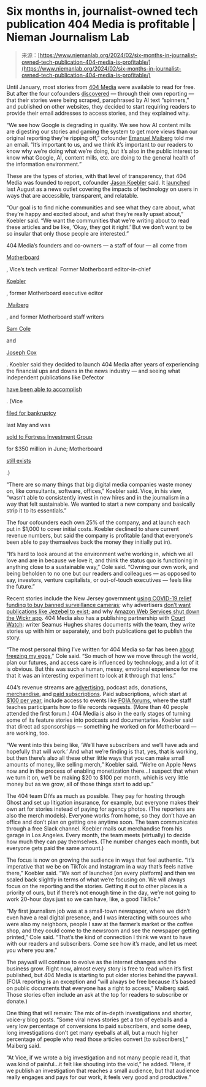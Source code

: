 <!--yml
category: 未分类
date: 2024-05-27 14:47:08
-->

# Six months in, journalist-owned tech publication 404 Media is profitable | Nieman Journalism Lab

> 来源：[https://www.niemanlab.org/2024/02/six-months-in-journalist-owned-tech-publication-404-media-is-profitable/](https://www.niemanlab.org/2024/02/six-months-in-journalist-owned-tech-publication-404-media-is-profitable/)

Until January, most stories from [404 Media](https://www.404media.co/) were available to read for free. But after the four cofounders [discovered](https://www.404media.co/why-404-media-needs-your-email-address/) — through their own reporting — that their stories were being scraped, paraphrased by AI text “spinners,” and published on other websites, they decided to start requiring readers to provide their email addresses to access stories, and they explained why.

“We see how Google is degrading in quality. We see how AI content mills are digesting our stories and gaming the system to get more views than our original reporting they’re ripping off,” cofounder [Emanuel Maiberg](https://twitter.com/emanuelmaiberg) told me an email. “It’s important to us, and we think it’s important to our readers to know why we’re doing what we’re doing, but it’s also in the public interest to know what Google, AI, content mills, etc. are doing to the general health of the information environment.”

These are the types of stories, with that level of transparency, that 404 Media was founded to report, cofounder [Jason Koebler](https://www.linkedin.com/in/jason-koebler-51339114/) said. It [launched](https://www.nytimes.com/2023/08/22/business/media/404-media-vice-motherboard.html) last August as a news outlet covering the impacts of technology on users in ways that are accessible, transparent, and relatable.

“Our goal is to find niche communities and see what they care about, what they’re happy and excited about, and what they’re really upset about,” Koebler said. “We want the communities that we’re writing about to read these articles and be like, ‘Okay, they got it right.’ But we don’t want to be so insular that only those people are interested.”

404 Media’s founders and co-owners — a staff of four — all come from

[Motherboard](https://www.vice.com/en/section/tech)

, Vice’s tech vertical: Former Motherboard editor-in-chief

[Koebler](https://www.linkedin.com/in/jason-koebler-51339114/)

, former Motherboard executive editor

[ Maiberg](https://www.linkedin.com/in/emanuel-maiberg-0b777a25/)

, and former Motherboard staff writers

[Sam Cole](https://www.linkedin.com/in/samleecole/)

and

[Joseph Cox](https://www.linkedin.com/in/joseph-cox-2ba467173/)

. Koebler said they decided to launch 404 Media after years of experiencing the financial ups and downs in the news industry — and seeing what independent publications like Defector

[have been able to accomplish](https://www.niemanlab.org/2023/11/good-blogs-are-good-for-business-and-other-lessons-from-defectors-third-year/)

. (Vice

[filed for bankruptcy](https://www.nytimes.com/2023/05/15/business/media/vice-bankruptcy.html)

last May and was

[sold to Fortress Investment Group](https://www.theguardian.com/media/2023/jun/22/vice-media-acquired-fortress-investment-group)

for $350 million in June; Motherboard

[still exists](https://www.vice.com/en/section/tech)

.)

“There are so many things that big digital media companies waste money on, like consultants, software, offices,” Koebler said. Vice, in his view, “wasn’t able to consistently invest in new hires and in the journalism in a way that felt sustainable. We wanted to start a new company and basically strip it to its essentials.”

The four cofounders each own 25% of the company, and at launch each put in $1,000 to cover initial costs. Koebler declined to share current revenue numbers, but said the company is profitable (and that everyone’s been able to pay themselves back the money they initially put in).

“It’s hard to look around at the environment we’re working in, which we all love and are in because we love it, and think the status quo is functioning in anything close to a sustainable way,” Cole said. “Owning our own work, and being beholden to no one but our readers and colleagues — as opposed to say, investors, venture capitalists, or out-of-touch executives — feels like the future.”

Recent stories include the New Jersey government [using COVID-19 relief funding to buy banned surveillance cameras](https://www.404media.co/new-jersey-used-covid-relief-funds-to-buy-banned-dahua-chinese-surveillance-cameras/); why advertisers [don’t want publications like Jezebel to exist](https://www.404media.co/advertisers-dont-want-sites-like-jezebel-to-exist/); and why [Amazon Web Services shut down the Wickr app](https://www.404media.co/wickr-closed-down-is-dead/). 404 Media also has a publishing partnership with [Court Watch](https://www.courtwatch.news/): writer Seamus Hughes shares documents with the team, they write stories up with him or separately, and both publications get to publish the story.

“The most personal thing I’ve written for 404 Media so far has been [about freezing my eggs](https://www.404media.co/egg-freezing-experience-cost-side-effects/ "https://www.404media.co/egg-freezing-experience-cost-side-effects/"),” Cole said. “So much of how we move through the world, plan our futures, and access care is influenced by technology, and a lot of it is obvious. But this was such a human, messy, emotional experience for me that it was an interesting experiment to look at it through that lens.”

404’s revenue streams are [advertising](https://www.404media.co/advertise-with-404-media/), podcast ads, donations, [merchandise](https://404media.myshopify.com/), and [paid subscriptions](https://www.404media.co/faq/). Paid subscriptions, which start at [$100 per year](https://www.404media.co/), include access to events like [FOIA forums](https://www.404media.co/404-medias-first-foia-forum/), where the staff teaches participants how to file records requests. (More than 40 people attended the first forum.) 404 Media is also in the early stages of turning some of its feature stories into podcasts and documentaries. Koebler said that direct ad sponsorships — something he worked on for Motherboard — are working, too.

“We went into this being like, ‘We’ll have subscribers and we’ll have ads and hopefully that will work.’ And what we’re finding is that, yes, that is working, but then there’s also all these other little ways that you can make small amounts of money, like selling merch,” Koebler said. “We’re on Apple News now and in the process of enabling monetization there…I suspect that when we turn it on, we’ll be making $20 to $100 per month, which is very little money but as we grow, all of those things start to add up.”

The 404 team DIYs as much as possible. They pay for hosting through Ghost and set up litigation insurance, for example, but everyone makes their own art for stories instead of paying for agency photos. (The reporters are also the merch models). Everyone works from home, so they don’t have an office and don’t plan on getting one anytime soon. The team communicates through a free Slack channel. Koebler mails out merchandise from his garage in Los Angeles. Every month, the team meets (virtually) to decide how much they can pay themselves. (The number changes each month, but everyone gets paid the same amount.)

The focus is now on growing the audience in ways that feel authentic. “It’s imperative that we be on TikTok and Instagram in a way that’s feels native there,” Koebler said. “We sort of launched [on every platform] and then we scaled back slightly in terms of what we’re focusing on. We will always focus on the reporting and the stories. Getting it out to other places is a priority of ours, but if there’s not enough time in the day, we’re not going to work 20-hour days just so we can have, like, a good TikTok.”

“My first journalism job was at a small-town newspaper, where we didn’t even have a real digital presence, and I was interacting with sources who were also my neighbors, people I saw at the farmer’s market or the coffee shop, and they could come to the newsroom and see the newspaper getting printed,” Cole said. “That’s the kind of connection I think we want to have with our readers and subscribers. Come see how it’s made, and let us meet you where you are.”

The paywall will continue to evolve as the internet changes and the business grow. Right now, almost every story is free to read when it’s first published, but 404 Media is starting to put older stories behind the paywall. (FOIA reporting is an exception and “will always be free because it’s based on public documents that everyone has a right to access,” Maiberg said. Those stories often include an ask at the top for readers to subscribe or donate.)

One thing that will remain: The mix of in-depth investigations and shorter, voice-y blog posts. “Some viral news stories get a ton of eyeballs and a very low percentage of conversions to paid subscribers, and some deep, long investigations don’t get many eyeballs at all, but a much higher percentage of people who read those articles convert [to subscribers],” Maiberg said.

“At Vice, if we wrote a big investigation and not many people read it, that was kind of painful…it felt like shouting into the void,” he added. “Here, if we publish an investigation that reaches a small audience, but that audience really engages and pays for our work, it feels very good and productive.”